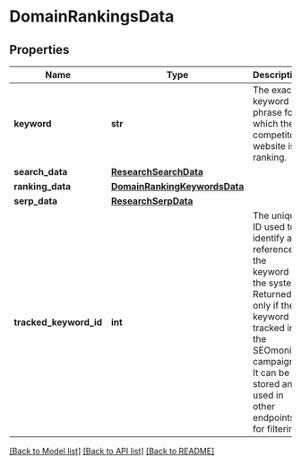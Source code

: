 # DomainRankingsData

## Properties
Name | Type | Description | Notes
------------ | ------------- | ------------- | -------------
**keyword** | **str** | The exact keyword phrase for which the competitor website is ranking. | [optional] 
**search_data** | [**ResearchSearchData**](ResearchSearchData.md) |  | [optional] 
**ranking_data** | [**DomainRankingKeywordsData**](DomainRankingKeywordsData.md) |  | [optional] 
**serp_data** | [**ResearchSerpData**](ResearchSerpData.md) |  | [optional] 
**tracked_keyword_id** | **int** | The unique ID used to identify and reference the keyword in the system. Returned only if the keyword is tracked in the SEOmonitor campaign. It can be stored and used in other endpoints for filtering. | [optional] 

[[Back to Model list]](../README.md#documentation-for-models) [[Back to API list]](../README.md#documentation-for-api-endpoints) [[Back to README]](../README.md)

